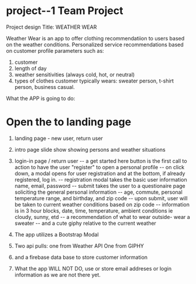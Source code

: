 # project--1 Team Project

Project design Title: WEATHER WEAR

Weather Wear is an app to offer clothing recommendatiion to users based on the weather conditions.   Personalized service recommendations based on customer profile parameters such as:
  1.  customer 
  2. length of day
  3. weather sensitivities (always cold, hot, or neutral)
  4. types of clothes customer typically wears: sweater person, t-shirt person, business casual.

  What the APP is going to do:

 # Open the to landing page
1. landing page - new user, return user
2. intro page slide show showing persons and weather situations
3. login-in page / return user 
   -- a get started here button is the first call to action to have the user "register" to open a personal profile
   -- on click down, a modal opens for user registration and at the bottom, if already registered, log in.
    -- registration modal takes the basic user information name, email, password 
   -- submit takes the user to a questionaire page soliciting the general personal information 
        -- age, commute, personal temperature range, and birthday, and zip code 
   -- upon submit, user will be taken to current weather conditions based on zip code
   -- information is in 3 hour blocks, date, time, temperature, ambient conditions ie cloudy, sunny, etd
   -- a recommendation of what to wear outside- wear a sweater
   -- and a cute giphy relative to the current weather

4. The app utilizes a Bootstrap Modal
5. Two api pulls:
        one from Weather API
        One from GIPHY
6.  and a firebase data base to store customer information

7.  What the app WILL NOT DO, use or store email addreses or login information as we are not there yet.
